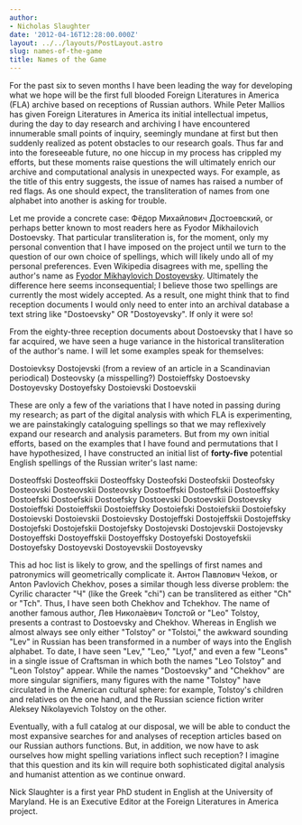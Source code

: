 ```yaml
---
author:
- Nicholas Slaughter
date: '2012-04-16T12:28:00.000Z'
layout: ../../layouts/PostLayout.astro
slug: names-of-the-game
title: Names of the Game
---
```


For the past six to seven months I have been leading the way for developing what we hope will be the first full blooded Foreign Literatures in America (FLA) archive based on receptions of Russian authors. While Peter Mallios has given Foreign Literatures in America its initial intellectual impetus, during the day to day research and archiving I have encountered innumerable small points of inquiry, seemingly mundane at first but then suddenly realized as potent obstacles to our research goals. Thus far and into the foreseeable future, no one hiccup in my process has crippled my efforts, but these moments raise questions the will ultimately enrich our archive and computational analysis in unexpected ways. For example, as the title of this entry suggests, the issue of names has raised a number of red flags. As one should expect, the transliteration of names from one alphabet into another is asking for trouble.

Let me provide a concrete case: Фёдор Михайлович Достоевский, or perhaps better known to most readers here as Fyodor Mikhailovich Dostoevsky. That particular transliteration is, for the moment, only my personal convention that I have imposed on the project until we turn to the question of our own choice of spellings, which will likely undo all of my personal preferences. Even Wikipedia disagrees with me, spelling the author's name as [Fyodor Mikhaylovich Dostoyevsky](http://en.wikipedia.org/wiki/Dostoevsky). Ultimately the difference here seems inconsequential; I believe those two spellings are currently the most widely accepted. As a result, one might think that to find reception documents I would only need to enter into an archival database a text string like "Dostoevsky" OR "Dostoyevsky". If only it were so!

From the eighty-three reception documents about Dostoevsky that I have so far acquired, we have seen a huge variance in the historical transliteration of the author's name. I will let some examples speak for themselves:

Dostoievksy Dostojevski (from a review of an article in a Scandinavian periodical) Dosteovsky (a misspelling?) Dostoieffsky Dostoevsky Dostoyevsky Dostoyefsky Dostoievski Dostoevskii

These are only a few of the variations that I have noted in passing during my research; as part of the digital analysis with which FLA is experimenting, we are painstakingly cataloguing spellings so that we may reflexively expand our research and analysis parameters. But from my own initial efforts, based on the examples that I have found and permutations that I have hypothesized, I have constructed an initial list of **forty-five** potential English spellings of the Russian writer's last name:

Dosteoffski Dosteoffskii Dosteoffsky Dosteofski Dosteofskii Dosteofsky Dosteovski Dosteovskii Dosteovsky Dostoeffski Dostoeffskii Dostoeffsky Dostoefski Dostoefskii Dostoefsky Dostoevski Dostoevskii Dostoevsky Dostoieffski Dostoieffskii Dostoieffsky Dostoiefski Dostoiefskii Dostoiefsky Dostoievski Dostoievskii Dostoievsky Dostojeffski Dostojeffskii Dostojeffsky Dostojefski Dostojefskii Dostojefsky Dostojevski Dostojevskii Dostojevsky Dostoyeffski Dostoyeffskii Dostoyeffsky Dostoyefski Dostoyefskii Dostoyefsky Dostoyevski Dostoyevskii Dostoyevsky

This ad hoc list is likely to grow, and the spellings of first names and patronymics will geometrically complicate it. Антон Павлович Че́хов, or Anton Pavlovich Chekhov, poses a similar though less diverse problem: the Cyrilic character "Ч" (like the Greek "chi") can be translitered as either "Ch" or "Tch". Thus, I have seen both Chekhov and Tchekhov. The name of another famous author, Лев Никола́евич Толсто́й or "Leo" Tolstoy, presents a contrast to Dostoevsky and Chekhov. Whereas in English we almost always see only either "Tolstoy" or "Tolstoi," the awkward sounding "Lev" in Russian has been transformed in a number of ways into the English alphabet. To date, I have seen "Lev," "Leo," "Lyof," and even a few "Leons" in a single issue of Craftsman in which both the names "Leo Tolstoy" and "Leon Tolstoy" appear. While the names "Dostoevsky" and "Chekhov" are more singular signifiers, many figures with the name "Tolstoy" have circulated in the American cultural sphere: for example, Tolstoy's children and relatives on the one hand, and the Russian science fiction writer Aleksey Nikolayevich Tolstoy on the other.

Eventually, with a full catalog at our disposal, we will be able to conduct the most expansive searches for and analyses of reception articles based on our Russian authors functions. But, in addition, we now have to ask ourselves how might spelling variations inflect such reception? I imagine that this question and its kin will require both sophisticated digital analysis and humanist attention as we continue onward.

Nick Slaughter is a first year PhD student in English at the University of Maryland. He is an Executive Editor at the Foreign Literatures in America project.